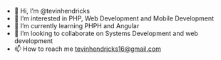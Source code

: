 - 👋 Hi, I’m @tevinhendricks
- 👀 I’m interested in PHP, Web Development and Mobile Development
- 🌱 I’m currently learning PHPH and Angular
- 💞️ I’m looking to collaborate on Systems Development and web development
- 📫 How to reach me tevinhendricks16@gmail.com

<!---
tevinhendricks/tevinhendricks is a ✨ special ✨ repository because its `README.md` (this file) appears on your GitHub profile.
You can click the Preview link to take a look at your changes.
--->
